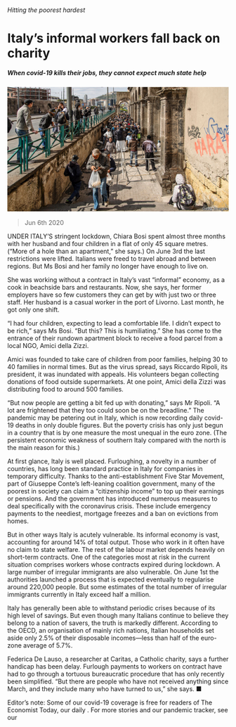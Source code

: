 ###### Hitting the poorest hardest

# Italy’s informal workers fall back on charity 

##### When covid-19 kills their jobs, they cannot expect much state help 

![image](images/20200606_EUP002_0.jpg) 

> Jun 6th 2020 

UNDER ITALY’S stringent lockdown, Chiara Bosi spent almost three months with her husband and four children in a flat of only 45 square metres. (“More of a hole than an apartment,” she says.) On June 3rd the last restrictions were lifted. Italians were freed to travel abroad and between regions. But Ms Bosi and her family no longer have enough to live on.

She was working without a contract in Italy’s vast “informal” economy, as a cook in beachside bars and restaurants. Now, she says, her former employers have so few customers they can get by with just two or three staff. Her husband is a casual worker in the port of Livorno. Last month, he got only one shift.


“I had four children, expecting to lead a comfortable life. I didn’t expect to be rich,” says Ms Bosi. “But this? This is humiliating.” She has come to the entrance of their rundown apartment block to receive a food parcel from a local NGO, Amici della Zizzi.

Amici was founded to take care of children from poor families, helping 30 to 40 families in normal times. But as the virus spread, says Riccardo Ripoli, its president, it was inundated with appeals. His volunteers began collecting donations of food outside supermarkets. At one point, Amici della Zizzi was distributing food to around 500 families.

“But now people are getting a bit fed up with donating,” says Mr Ripoli. “A lot are frightened that they too could soon be on the breadline.” The pandemic may be petering out in Italy, which is now recording daily covid-19 deaths in only double figures. But the poverty crisis has only just begun in a country that is by one measure the most unequal in the euro zone. (The persistent economic weakness of southern Italy compared with the north is the main reason for this.)

At first glance, Italy is well placed. Furloughing, a novelty in a number of countries, has long been standard practice in Italy for companies in temporary difficulty. Thanks to the anti-establishment Five Star Movement, part of Giuseppe Conte’s left-leaning coalition government, many of the poorest in society can claim a “citizenship income” to top up their earnings or pensions. And the government has introduced numerous measures to deal specifically with the coronavirus crisis. These include emergency payments to the neediest, mortgage freezes and a ban on evictions from homes.

But in other ways Italy is acutely vulnerable. Its informal economy is vast, accounting for around 14% of total output. Those who work in it often have no claim to state welfare. The rest of the labour market depends heavily on short-term contracts. One of the categories most at risk in the current situation comprises workers whose contracts expired during lockdown. A large number of irregular immigrants are also vulnerable. On June 1st the authorities launched a process that is expected eventually to regularise around 220,000 people. But some estimates of the total number of irregular immigrants currently in Italy exceed half a million.

Italy has generally been able to withstand periodic crises because of its high level of savings. But even though many Italians continue to believe they belong to a nation of savers, the truth is markedly different. According to the OECD, an organisation of mainly rich nations, Italian households set aside only 2.5% of their disposable incomes—less than half of the euro-zone average of 5.7%.

Federica De Lauso, a researcher at Caritas, a Catholic charity, says a further handicap has been delay. Furlough payments to workers on contract have had to go through a tortuous bureaucratic procedure that has only recently been simplified. “But there are people who have not received anything since March, and they include many who have turned to us,” she says. ■

Editor’s note: Some of our covid-19 coverage is free for readers of The Economist Today, our daily . For more stories and our pandemic tracker, see our 

